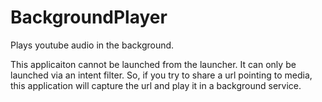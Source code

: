 # BackgroundPlayer
Plays youtube audio in the background.

This applicaiton cannot be launched from the launcher. It can only be launched via an intent filter. So, if you try to share a url pointing to media, this application will capture the url and play it in a background service.
